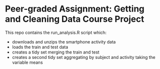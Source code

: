 # Peer-graded Assignment: Getting and Cleaning Data Course Project

This repo contains the run_analysis.R script which:
 - downloads and unzips the smartphone activity data
 - loads the train and test data
 - creates a tidy set merging the train and test
 - creates a second tidy set aggregating by subject and activity taking the variable means
